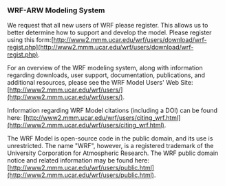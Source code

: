 ### WRF-ARW Modeling System  ###    

We request that all new users of WRF please register. This allows us to better determine how to support and develop the model. Please register using this form:[http://www2.mmm.ucar.edu/wrf/users/download/wrf-regist.php](http://www2.mmm.ucar.edu/wrf/users/download/wrf-regist.php).

For an overview of the WRF modeling system, along with information regarding downloads, user support, documentation, publications, and additional resources, please see the WRF Model Users' Web Site: [http://www2.mmm.ucar.edu/wrf/users/](http://www2.mmm.ucar.edu/wrf/users/).
 
Information regarding WRF Model citations (including a DOI) can be found here: [http://www2.mmm.ucar.edu/wrf/users/citing_wrf.html](http://www2.mmm.ucar.edu/wrf/users/citing_wrf.html).

The WRF Model is open-source code in the public domain, and its use is unrestricted. The name "WRF", however, is a registered trademark of the University Corporation for Atmospheric Research. The WRF public domain notice and related information may be found here: [http://www2.mmm.ucar.edu/wrf/users/public.html](http://www2.mmm.ucar.edu/wrf/users/public.html).   


 
